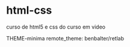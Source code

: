 # html-css
 curso de html5 e css do curso em video

<a heref="https://israelwadmi.github.io/html-css/desafios/d010/">

THEME-minima
remote_theme: benbalter/retlab